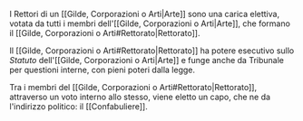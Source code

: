 I Rettori di un [[Gilde, Corporazioni o Arti|Arte]] sono una carica elettiva, votata da tutti i membri dell'[[Gilde, Corporazioni o Arti|Arte]], che formano il [[Gilde, Corporazioni o Arti#Rettorato|Rettorato]].

Il [[Gilde, Corporazioni o Arti#Rettorato|Rettorato]] ha potere esecutivo sullo *Statuto* dell'[[Gilde, Corporazioni o Arti|Arte]] e funge anche da Tribunale per questioni interne, con pieni poteri dalla legge. 

Tra i membri del [[Gilde, Corporazioni o Arti#Rettorato|Rettorato]], attraverso un voto interno allo stesso, viene eletto un capo, che ne da l'indirizzo politico: il [[Confabuliere]]. 

